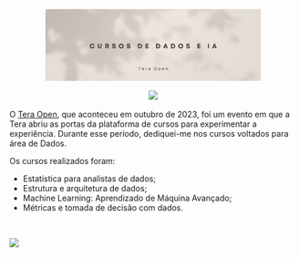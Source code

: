 <p align="center">
<img src="https://github.com/felipeoliveirafranco/cursos-tera-open/blob/main/image01.png" width=75%/>
</p>

<p align="center">
<img src="https://img.shields.io/static/v1?label=Status&message=EM_ANDAMENTO&color=blue&style=for-the-badge"/>
</p>

O [Tera Open](https://eventos.somostera.com/portas-abertas?utm_source=instagram&utm_medium=bio&utm_id=tpa), que aconteceu em outubro de 2023, foi um evento em que a Tera abriu as portas da plataforma de cursos para experimentar a experiência.
Durante esse período, dediquei-me nos cursos voltados para área de Dados. 

Os cursos realizados foram:

- Estatística para analistas de dados;
- Estrutura e arquitetura de dados;
- Machine Learning: Aprendizado de Máquina Avançado;
- Métricas e tomada de decisão com dados.


&nbsp;

<a href="https://www.linkedin.com/in/felipe-franco-19587211a/" target="_blank">
        <img src="https://img.shields.io/badge/felipefranco-%230077B5.svg?&style=for-the-badge&logo=linkedin&logoColor=white&link=mailto:https://www.linkedin.com/in/felipe-franco-19587211a/">
</a>
